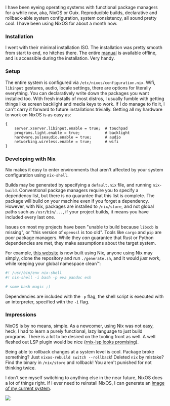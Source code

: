 I have been eyeing operating systems with functional package
managers for a while now, aka, NixOS or Guix. Reproducible
builds, declarative and rollback-able system configuration,
system consistency, all sound pretty cool. I have been using
NixOS for about a month now.

### Installation

I went with their minimal installation ISO. The installation
was pretty smooth from start to end, no hitches there. The
entire [manual](https://nixos.org/manual/nixos/stable/) is
available offline, and is accessible during the
installation. Very handy.

### Setup

The entire system is configured via
`/etc/nixos/configuration.nix`. Wifi, `libinput` gestures,
audio, locale settings, there are options for literally
everything.  You can declaratively write down the packages
you want installed too. With fresh installs of most distros,
I usually fumble with getting things like screen backlight
and media keys to work. If I do manage to fix it, I can't
carry it forward to future installations trivially. Getting
all my hardware to work on NixOS is as easy as:

```
{
    server.xserver.libinput.enable = true;  # touchpad
    programs.light.enable = true;           # backlight
    hardware.pulseaudio.enable = true;      # audio
    networking.wireless.enable = true;      # wifi
}
```

### Developing with Nix

Nix makes it easy to enter environments that aren't affected
by your system configuration using `nix-shell`.

Builds may be generated by specifying a `default.nix` file,
and running `nix-build`. Conventional package managers
require you to specify a dependency list, but there is no
guarantee that this list is complete. The package will build
on your machine even if you forget a dependency. However,
with Nix, packages are installed to `/nix/store`, and not
global paths such as `/usr/bin/...`, if your project builds,
it means you have included every last one.

Issues on most my projects have been "unable to build
because `libxcb` is missing", or "this version of `openssl`
is too old". Tools like `cargo` and `pip` are poor package
managers. While they *can* guarantee that Rust or Python
dependencies are met, they make assumptions about the
target system.

For example, [this
website](https://github.com/nerdypepper/site) is now built
using Nix, anyone using Nix may simply, clone the repository
and run `./generate.sh`, and it would *just work*, while
keeping your global namespace clean™:

```bash
#! /usr/bin/env nix-shell
#! nix-shell -i bash -p eva pandoc esh

# some bash magic ;)
```

Dependencies are included with the `-p` flag, the shell
script is executed with an interpreter, specified with the
`-i` flag.

### Impressions

NixOS is by no means, simple. As a newcomer, using Nix was
not easy, heck, I had to learn a purely functional, lazy
language to just build programs. There is a lot to be
desired on the tooling front as well. A well fleshed out LSP
plugin would be nice ([rnix-lsp looks
promising](https://github.com/nix-community/rnix-lsp)).

Being able to rollback changes at a system level is cool.
Package broke something? Just `nixos-rebuild switch
--rollback`!  Deleted `nix` by mistake? Find the binary in
`/nix/store` and rollback! You aren't punished for not
thinking twice.

I don't see myself switching to anything else in the near
future, NixOS does a lot of things right. If I ever need to
reinstall NixOS, I can generate an [image of my current
system](https://github.com/nix-community/nixos-generators).

[![](https://u.peppe.rs/6m.png)](https://u.peppe.rs/6m.png)
